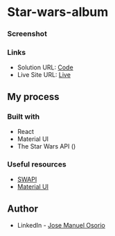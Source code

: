 # Star-wars-album

### Screenshot



### Links

- Solution URL: [Code](https://github.com/jmblack15/Star-wars-album)
- Live Site URL: [Live](https://star-wars-album-w3cp.vercel.app/)

## My process

### Built with

- React
- Material UI
- The Star Wars API ()


### Useful resources

- [SWAPI](https://swapi.dev/documentation#intro) 
- [Material UI](https://mui.com/) 

## Author

- LinkedIn - [Jose Manuel Osorio](https://www.linkedin.com/in/jose-manuel-osorio/)
